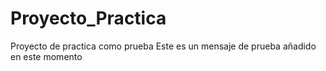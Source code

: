 # Proyecto_Practica
Proyecto de practica como prueba
Este es un mensaje de prueba añadido en este momento
